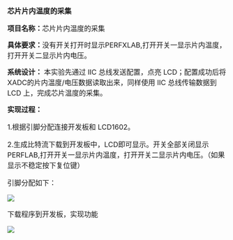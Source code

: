 ### 芯片片内温度的采集

**<span style="font-size:16px;">项目名称：</span>**<span style="font-size:16px;">芯片片内温度的采集</span>

**<span style="font-size:16px;">具体要求：</span>**<span style="font-size:16px;">没有开关打开时显示PERFXLAB,打开开关一显示片内温度，打开开关二显示片内电压。</span>

**<span style="font-size:16px;">系统设计：</span>**
<span style="font-size:16px;">本实验先通过 IIC 总线发送配置，点亮 LCD；配置成功后将 XADC的片内温度/电压数据读取出来，同样使用 IIC 总线传输数据到 LCD 上，完成芯片温度的采集。</span>

**<span style="font-size:16px;">实现过程：</span>**

<span style="font-size:16px;">

1.根据引脚分配连接开发板和 LCD1602。

2.生成比特流下载到开发板中，LCD即可显示。开关全部关闭显示PERFLAB,打开开关一显示片内温度，打开开关二显示片内电压。（如果显示不稳定按下复位键）

引脚分配如下：

</span>

![](https://rvboards.org/rvboards/dasdu8syrbgvtzvhfj12f4d5/images_dir/1628037700/27.png)

<span style="font-size:16px;">

下载程序到开发板，实现功能

</span>

![](https://rvboards.org/rvboards/dasdu8syrbgvtzvhfj12f4d5/images_dir/1628037819/28.png)


